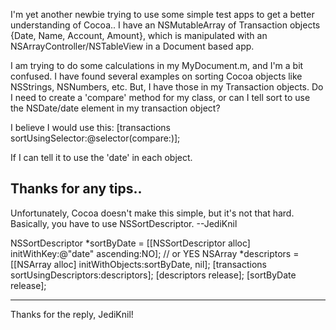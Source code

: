 

I'm yet another newbie trying to use some simple test apps to get a better understanding of Cocoa..
I have an NSMutableArray of Transaction objects {Date, Name, Account, Amount}, which is manipulated with an NSArrayController/NSTableView in a Document based app.

I am trying to do some calculations in my MyDocument.m, and I'm a bit confused.  I have found several examples on sorting Cocoa objects like NSStrings, NSNumbers, etc.   But, I have those in my Transaction objects.      Do I need to create a 'compare' method for my class, or can I tell sort to use the NSDate/date element in my transaction object?

I believe I would use this:
[transactions sortUsingSelector:@selector(compare:)];

If I can tell it to use the 'date' in each object.

Thanks for any tips..
----
Unfortunately, Cocoa doesn't make this simple, but it's not that hard. Basically, you have to use NSSortDescriptor. --JediKnil
    
NSSortDescriptor *sortByDate = [[NSSortDescriptor alloc] initWithKey:@"date" ascending:NO]; // or YES
NSArray *descriptors = [[NSArray alloc] initWithObjects:sortByDate, nil];
[transactions sortUsingDescriptors:descriptors];
[descriptors release];
[sortByDate release];


----
Thanks for the reply, JediKnil!
